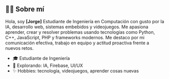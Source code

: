 ## 👨‍💻 Sobre mí

Hola, soy **[Jorge]**
Estudiante de Ingeniería en Computación con gusto por la IA, desarrollo web, sistemas embebidos y videojuegos. Me apasiona aprender, crear y resolver problemas usando tecnologías como Python, C++, JavaScript, PHP y frameworks modernos. Me destaco por mi comunicación efectiva, trabajo en equipo y actitud proactiva frente a nuevos retos.

- 🎓 Estudiante de Ingeniería
- 🧠 Explorando: IA, Firebase, UI/UX
- ✨ Hobbies: tecnología, videojuegos, aprender cosas nuevas

